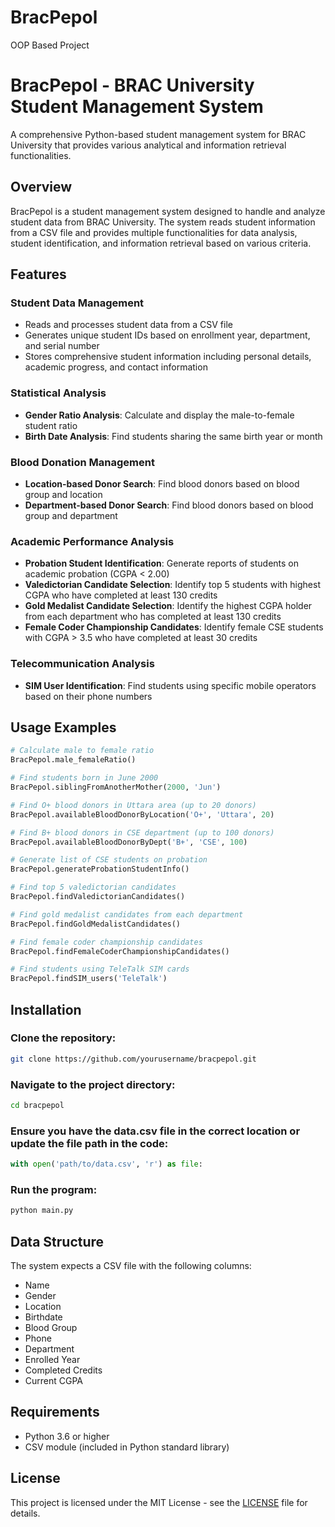 # BracPepol

OOP Based Project

# BracPepol - BRAC University Student Management System

A comprehensive Python-based student management system for BRAC University that provides various analytical and information retrieval functionalities.

## Overview
BracPepol is a student management system designed to handle and analyze student data from BRAC University. The system reads student information from a CSV file and provides multiple functionalities for data analysis, student identification, and information retrieval based on various criteria.

## Features
### Student Data Management
- Reads and processes student data from a CSV file
- Generates unique student IDs based on enrollment year, department, and serial number
- Stores comprehensive student information including personal details, academic progress, and contact information

### Statistical Analysis
- **Gender Ratio Analysis**: Calculate and display the male-to-female student ratio
- **Birth Date Analysis**: Find students sharing the same birth year or month

### Blood Donation Management
- **Location-based Donor Search**: Find blood donors based on blood group and location
- **Department-based Donor Search**: Find blood donors based on blood group and department

### Academic Performance Analysis
- **Probation Student Identification**: Generate reports of students on academic probation (CGPA < 2.00)
- **Valedictorian Candidate Selection**: Identify top 5 students with highest CGPA who have completed at least 130 credits
- **Gold Medalist Candidate Selection**: Identify the highest CGPA holder from each department who has completed at least 130 credits
- **Female Coder Championship Candidates**: Identify female CSE students with CGPA > 3.5 who have completed at least 30 credits

### Telecommunication Analysis
- **SIM User Identification**: Find students using specific mobile operators based on their phone numbers

## Usage Examples
```python
# Calculate male to female ratio
BracPepol.male_femaleRatio()

# Find students born in June 2000
BracPepol.siblingFromAnotherMother(2000, 'Jun')

# Find O+ blood donors in Uttara area (up to 20 donors)
BracPepol.availableBloodDonorByLocation('O+', 'Uttara', 20)

# Find B+ blood donors in CSE department (up to 100 donors)
BracPepol.availableBloodDonorByDept('B+', 'CSE', 100)

# Generate list of CSE students on probation
BracPepol.generateProbationStudentInfo()

# Find top 5 valedictorian candidates
BracPepol.findValedictorianCandidates()

# Find gold medalist candidates from each department
BracPepol.findGoldMedalistCandidates()

# Find female coder championship candidates
BracPepol.findFemaleCoderChampionshipCandidates()

# Find students using TeleTalk SIM cards
BracPepol.findSIM_users('TeleTalk')
```

## Installation
### Clone the repository:
```bash
git clone https://github.com/yourusername/bracpepol.git
```

### Navigate to the project directory:
```bash
cd bracpepol
```

### Ensure you have the data.csv file in the correct location or update the file path in the code:
```python
with open('path/to/data.csv', 'r') as file:
```

### Run the program:
```bash
python main.py
```

## Data Structure
The system expects a CSV file with the following columns:
- Name
- Gender
- Location
- Birthdate
- Blood Group
- Phone
- Department
- Enrolled Year
- Completed Credits
- Current CGPA

## Requirements
- Python 3.6 or higher
- CSV module (included in Python standard library)

## License
This project is licensed under the MIT License - see the [LICENSE](LICENSE) file for details.
